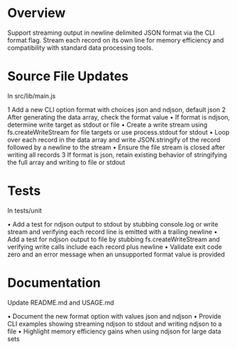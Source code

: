 # Overview

Support streaming output in newline delimited JSON format via the CLI format flag. Stream each record on its own line for memory efficiency and compatibility with standard data processing tools.

# Source File Updates

In src/lib/main.js

1 Add a new CLI option format with choices json and ndjson, default json
2 After generating the data array, check the format value
  • If format is ndjson, determine write target as stdout or file
  • Create a write stream using fs.createWriteStream for file targets or use process.stdout for stdout
  • Loop over each record in the data array and write JSON.stringify of the record followed by a newline to the stream
  • Ensure the file stream is closed after writing all records
3 If format is json, retain existing behavior of stringifying the full array and writing to file or stdout

# Tests

In tests/unit

• Add a test for ndjson output to stdout by stubbing console.log or write stream and verifying each record line is emitted with a trailing newline
• Add a test for ndjson output to file by stubbing fs.createWriteStream and verifying write calls include each record plus newline
• Validate exit code zero and an error message when an unsupported format value is provided

# Documentation

Update README.md and USAGE.md

• Document the new format option with values json and ndjson
• Provide CLI examples showing streaming ndjson to stdout and writing ndjson to a file
• Highlight memory efficiency gains when using ndjson for large data sets